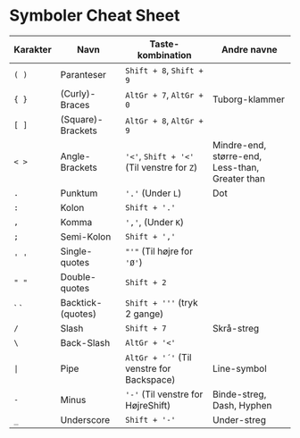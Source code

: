 
# Symboler Cheat Sheet

Karakter | Navn | Taste-kombination | Andre navne
---|---|---|---
`( )` | Paranteser | `Shift + 8`, `Shift + 9` |
`{ }` | (Curly)-Braces | `AltGr + 7`, `AltGr + 0` | Tuborg-klammer 
`[ ]` | (Square)-Brackets | `AltGr + 8`, `AltGr + 9` |
`< >` | Angle-Brackets | `'<'`, `Shift + '<'` (Til venstre for `Z`) | Mindre-end, større-end, Less-than, Greater than
`.` | Punktum | `'.'` (Under `L`) | Dot
`:` | Kolon | `Shift + '.'` |
`,` | Komma | `','`, (Under `K`) |
`;` | Semi-Kolon | `Shift + ','` |
`' '` | Single-quotes | `"'"` (Til højre for `'Ø'`) | 
`" "` | Double-quotes | `Shift + 2` |
\` \` | Backtick-(quotes) | `Shift + '''` (tryk 2 gange) | 
`/` | Slash | `Shift + 7` | Skrå-streg
`\` | Back-Slash | `AltGr + '<'` |
`\|` | Pipe | `AltGr + '´'` (Til venstre for Backspace) | Line-symbol
`-` | Minus | `'-'` (Til venstre for HøjreShift) | Binde-streg, Dash, Hyphen
`_` | Underscore | `Shift + '-'` | Under-streg

